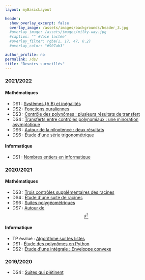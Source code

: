 ```yaml
---
layout: myBasicLayout

header:
  show_overlay_excerpt: false
  overlay_image: /assets/images/backgrounds/header_3.jpg
  #overlay_image: /assets/images/milky-way.jpg
  #caption: "" #Voie lactée"
  #overlay_filter: rgba(1, 17, 47, 0.2)
  #overlay_color: "#907ab3"

author_profile: no
permalink: /ds/
title: "Devoirs surveillés"
---
```





### 2021/2022
#### Mathématiques
- DS1 : [Systèmes (A,B) et inégalités](DS1_PCSI3_2021_22_sujet.pdf)
- DS2 : [Fonctions ouraliennes](DS_2_PCSI3_2021_22_sujet_final.pdf)
- DS3 : [Contrôle des polynômes : plusieurs résultats de transfert](DS_3_PCSI3_2021_22_sujet.pdf)
- DS4 : [Transferts entre contrôles polynomiaux : une minoration asymptotique](DS_4_PCSI3_2021_22_sujet.pdf)
- DS6 : [Autour de la nilpotence : deux résultats](DS_6_PCSI3_2021_22_sujet.pdf)
- DS6 : [Étude d'une série trigonométrique](DS_7_PCSI3_2021_22_sujet.pdf)


#### Informatique
- DS1 : [Nombres entiers en informatique](DS1_informatique_PCSI3_2021_22_sujet.pdf)


### 2020/2021
#### Mathématiques
- DS3 : [Trois contrôles supplémentaires des racines](DS3_PCSI3_2020_21_CBD_sujet.pdf)
- DS4 : [Étude d'une suite de racines](DS4_PCSI3_2020_21_sujet.pdf)
- DS6 : [Suites polygéométriques](DS6_PCSI3_2020_21_sujet.pdf)
- DS7 : [Autour de $$\ell^2$$](DS7_PCSI3_2020_21_sujet.pdf)

#### Informatique
- TP évalué : [Algorithme sur les listes](TP_note_1_PCSI3_2020_21.pdf)
- DS1 : [Étude des polynômes en Python](DS1_informatique_PCSI3_2020_21_sujet.pdf)
- DS2 : [Étude d'une intégrale ; Enveloppe convexe](DS2_informatique_PCSI3_2020_21_sujet.pdf)

### 2019/2020
- DS4 : [Suites qui piétinent](DS4_PCSI_2019_20_Suites_qui_pietinent.pdf)


<!--
- DS3 : [Trois contrôles supplémentaires des racines](DS3_PCSI3_2020_21_CBD_sujet.pdf). et son [corrigé](DS3_PCSI3_2020_21_CBD_corrige.pdf).
- DS4 : [Étude d'une suite de racines](DS4_PCSI3_2020_21_sujet.pdf) et son [corrigé](DS4_PCSI3_2020_21_correction.pdf).
- DS6 : [Suites polygéométriques](DS6_PCSI3_2020_21_sujet.pdf) et son [corrigé](DS6_PCSI3_2020_21_corrige.pdf).
- DS7 : [Autour de $$\ell^2$$](DS7_PCSI3_2020_21_sujet.pdf) et son [corrigé](DS7_PCSI3_2020_21_corrige.pdf).

#### Informatique
- TP évalué : [Algorithme sur les listes](TP_note_1_PCSI3_2020_21.pdf)
- DS1 : [Étude des polynômes en Python](DS1_informatique_PCSI3_2020_21_sujet.pdf) et [son corrigé](DS1_informatique_PCSI3_2020_21_corrige.pdf).
- DS2 : [Étude d'une intégrale ; Enveloppe convexe](DS2_informatique_PCSI3_2020_21_sujet.pdf) et [son corrigé](DS2_informatique_PCSI3_2020_21_corrige.pdf).

### 2019/2020
- DS4 : [Suites qui piétinent](DS4_PCSI_2019_20_Suites_qui_pietinent.pdf) et son [corrigé](DS4_PCSI_2019_20_Suites_qui_pietinent_CORRIGE.pdf).
-->


